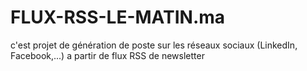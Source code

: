 # FLUX-RSS-LE-MATIN.ma
c'est projet de génération de poste sur les réseaux sociaux (LinkedIn, Facebook,...) a partir de flux RSS de newsletter
